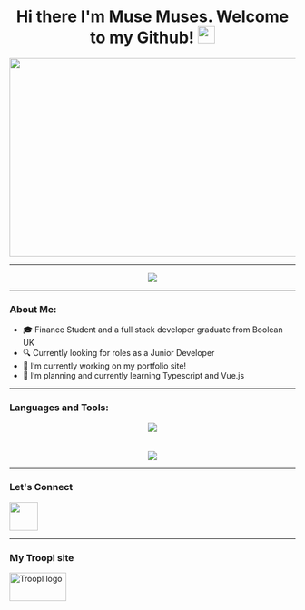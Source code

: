 ###

###
<h1 align="center">
  <b>Hi there I'm Muse Muses. Welcome to my Github!</b>
  <img src="https://media.giphy.com/media/hvRJCLFzcasrR4ia7z/giphy.gif" width="30px"/>
</h1>
<div align="center">
<img src="https://i.pinimg.com/originals/c6/3c/ae/c63cae1344766f14d9d184e5aafed065.gif" height="350px" width="600px"/>
</div>
<!-- <div align="center">
  <img src="https://media.giphy.com/media/dWesBcTLavkZuG35MI/giphy.gif" width="600" height="300"/>
</div>
-->
<hr/>
<!-- ### Hi there I'm Mubarak Musse. Welcome to my Github! 👋 -->
<!--
**Creatorrr1/Creatorrr1** is a ✨ _special_ ✨ repository because its `README.md` (this file) appears on your GitHub profile.

- ⚡ Fun fact: ...
- 📫 How to reach me: ...
-->
<br/>
<!-- [![creatorrr1's GitHub stats](https://github-readme-stats.vercel.app/api?username=creatorrr1)](https://github.com/creatorrr1/github-readme-stats) -->
<div align="center">
  <img src="https://github-readme-stats.vercel.app/api?username=creatorrr1&show_icons=true&theme=tokyonight"/>
</div>
<!-- ![creatorrr1's GitHub stats](https://github-readme-stats.vercel.app/api?username=creatorrr1&show_icons=true&theme=tokyonight) -->
 <!--[![Top Langs](https://github-readme-stats.vercel.app/api/top-langs/?username=creatorrr1&layout=compact&theme=tokyonight)](https://github.com/creatorrr1/github-readme-stats) -->
<hr/>

### About Me:

- 🎓 Finance Student and a full stack developer graduate from Boolean UK
- 🔍 Currently looking for roles as a Junior Developer
- 🔭 I’m currently working on my portfolio site!
- 🌱 I’m planning and currently learning Typescript and Vue.js

<hr/>

### Languages and Tools:
<!-- <img align="left" alt="HTML5" width="26px" src="https://cdn.jsdelivr.net/gh/devicons/devicon/icons/html5/html5-original.svg" style="padding-right:10px;" />
<img align="left" alt="CSS3" width="26px" src="https://cdn.jsdelivr.net/gh/devicons/devicon/icons/css3/css3-original.svg" style="padding-right:10px;"/> 
<img align="left" alt="Sass" width="26px" src="https://cdn.jsdelivr.net/gh/devicons/devicon/icons/sass/sass-original.svg" style="padding-right:10px;" />
<img align="left" alt="JavaScript" width="26px" src="https://cdn.jsdelivr.net/gh/devicons/devicon/icons/javascript/javascript-original.svg" style="padding-right:10px;" />
<img align="left" alt="React" width="26px" src="https://cdn.jsdelivr.net/gh/devicons/devicon/icons/react/react-original.svg" style="padding-right:10px;" />
<img align="left" alt="Node.js" width="26px" src="https://cdn.jsdelivr.net/gh/devicons/devicon/icons/nodejs/nodejs-original.svg" style="padding-right:10px;" />
<img align="left" width="26px" height="26px" src="https://github.com/prisma.png?s=20"/>
<img align="left" width="26px" height="26px" src="https://github.com/expressjs.png?s=20"/>
<img align="left" width="26px" height="26px" src="https://www.vectorlogo.zone/logos/postgresql/postgresql-icon.svg" style="margin-bottom:10px;"/>
<img align="left" width="26px" height="26px" src="https://user-images.githubusercontent.com/90321114/185269483-7cf8f2bb-0b55-4002-ab11-9cb2060232ea.png"/>
<img align="left" alt="Git" width="26px" src="https://cdn.jsdelivr.net/gh/devicons/devicon/icons/git/git-original.svg" style="padding-right:10px;" />
<img align="left" alt="GitHub" width="26px" src="https://user-images.githubusercontent.com/3369400/139447912-e0f43f33-6d9f-45f8-be46-2df5bbc91289.png" style="padding-right:10px;" /> -->

<!--[![My Skills](https://skills.thijs.gg/icons?i=html,css,scss,javascript,react,nodejs,prisma,express,postgres,git,github)](https://skills.thijs.gg) -->
<div align="center">
<img src="https://skills.thijs.gg/icons?i=html,css,scss,ts,javascript,react,nodejs,prisma,express,postgres,dynamodb,mongodb,heroku,git,github"/>
</div>
<br/>
<br/>

<div align="center">
  <img src="https://github-readme-stats.vercel.app/api/top-langs/?username=creatorrr1&layout=compact&theme=tokyonight"/>
</div>
<!--[![Top Langs](https://github-readme-stats.vercel.app/api/top-langs/?username=creatorrr1&layout=compact&theme=tokyonight)](https://github.com/creatorrr1/github-readme-stats) -->

<hr/>

### Let's Connect

<a href="https://www.linkedin.com/in/m-muse-117263236/">
     <img width="50" src="https://upload.wikimedia.org/wikipedia/commons/e/e9/Linkedin_icon.svg"></img>
<a/>

<hr/>

### My Troopl site

<a href="https://troopl.com/muse">
<img width="100" height="50" src="https://troopl.com/packs/media/svg/troopl_logo-8ad5996b.svg" class="logo-img" style="margin-left=10px" alt="Troopl logo">
<a/>
